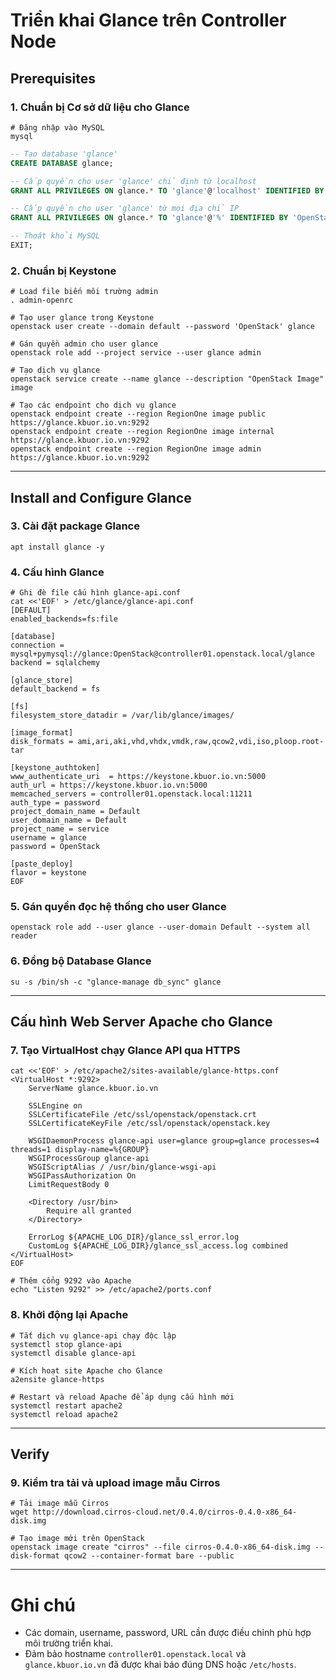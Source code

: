 
# Triển khai Glance trên Controller Node

## Prerequisites

### 1. Chuẩn bị Cơ sở dữ liệu cho Glance
```shell
# Đăng nhập vào MySQL
mysql
```
```sql
-- Tạo database 'glance'
CREATE DATABASE glance;

-- Cấp quyền cho user 'glance' chỉ định từ localhost
GRANT ALL PRIVILEGES ON glance.* TO 'glance'@'localhost' IDENTIFIED BY 'OpenStack';

-- Cấp quyền cho user 'glance' từ mọi địa chỉ IP
GRANT ALL PRIVILEGES ON glance.* TO 'glance'@'%' IDENTIFIED BY 'OpenStack';

-- Thoát khỏi MySQL
EXIT;
```

### 2. Chuẩn bị Keystone
```shell
# Load file biến môi trường admin
. admin-openrc
```
```shell
# Tạo user glance trong Keystone
openstack user create --domain default --password 'OpenStack' glance

# Gán quyền admin cho user glance
openstack role add --project service --user glance admin

# Tạo dịch vụ glance
openstack service create --name glance --description "OpenStack Image" image

# Tạo các endpoint cho dịch vụ glance
openstack endpoint create --region RegionOne image public https://glance.kbuor.io.vn:9292
openstack endpoint create --region RegionOne image internal https://glance.kbuor.io.vn:9292
openstack endpoint create --region RegionOne image admin https://glance.kbuor.io.vn:9292
```

---

## Install and Configure Glance

### 3. Cài đặt package Glance
```shell
apt install glance -y
```

### 4. Cấu hình Glance
```shell
# Ghi đè file cấu hình glance-api.conf
cat <<'EOF' > /etc/glance/glance-api.conf
[DEFAULT]
enabled_backends=fs:file

[database]
connection = mysql+pymysql://glance:OpenStack@controller01.openstack.local/glance
backend = sqlalchemy

[glance_store]
default_backend = fs

[fs]
filesystem_store_datadir = /var/lib/glance/images/

[image_format]
disk_formats = ami,ari,aki,vhd,vhdx,vmdk,raw,qcow2,vdi,iso,ploop.root-tar

[keystone_authtoken]
www_authenticate_uri  = https://keystone.kbuor.io.vn:5000
auth_url = https://keystone.kbuor.io.vn:5000
memcached_servers = controller01.openstack.local:11211
auth_type = password
project_domain_name = Default
user_domain_name = Default
project_name = service
username = glance
password = OpenStack

[paste_deploy]
flavor = keystone
EOF
```

### 5. Gán quyền đọc hệ thống cho user Glance
```shell
openstack role add --user glance --user-domain Default --system all reader
```

### 6. Đồng bộ Database Glance
```shell
su -s /bin/sh -c "glance-manage db_sync" glance
```

---

## Cấu hình Web Server Apache cho Glance

### 7. Tạo VirtualHost chạy Glance API qua HTTPS
```shell
cat <<'EOF' > /etc/apache2/sites-available/glance-https.conf
<VirtualHost *:9292>
    ServerName glance.kbuor.io.vn

    SSLEngine on
    SSLCertificateFile /etc/ssl/openstack/openstack.crt
    SSLCertificateKeyFile /etc/ssl/openstack/openstack.key

    WSGIDaemonProcess glance-api user=glance group=glance processes=4 threads=1 display-name=%{GROUP}
    WSGIProcessGroup glance-api
    WSGIScriptAlias / /usr/bin/glance-wsgi-api
    WSGIPassAuthorization On
    LimitRequestBody 0

    <Directory /usr/bin>
        Require all granted
    </Directory>

    ErrorLog ${APACHE_LOG_DIR}/glance_ssl_error.log
    CustomLog ${APACHE_LOG_DIR}/glance_ssl_access.log combined
</VirtualHost>
EOF

# Thêm cổng 9292 vào Apache
echo "Listen 9292" >> /etc/apache2/ports.conf
```

### 8. Khởi động lại Apache
```shell
# Tắt dịch vụ glance-api chạy độc lập
systemctl stop glance-api
systemctl disable glance-api

# Kích hoạt site Apache cho Glance
a2ensite glance-https

# Restart và reload Apache để áp dụng cấu hình mới
systemctl restart apache2
systemctl reload apache2
```

---

## Verify

### 9. Kiểm tra tải và upload image mẫu Cirros
```shell
# Tải image mẫu Cirros
wget http://download.cirros-cloud.net/0.4.0/cirros-0.4.0-x86_64-disk.img

# Tạo image mới trên OpenStack
openstack image create "cirros" --file cirros-0.4.0-x86_64-disk.img --disk-format qcow2 --container-format bare --public
```

---

# Ghi chú
- Các domain, username, password, URL cần được điều chỉnh phù hợp môi trường triển khai.
- Đảm bảo hostname `controller01.openstack.local` và `glance.kbuor.io.vn` đã được khai báo đúng DNS hoặc `/etc/hosts`.
